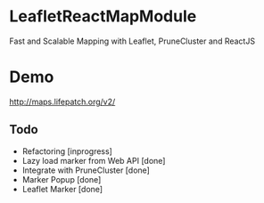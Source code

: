 # LeafletReactMapModule
Fast and Scalable Mapping with Leaflet, PruneCluster and ReactJS

# Demo

http://maps.lifepatch.org/v2/

## Todo
* Refactoring [inprogress]
* Lazy load marker from Web API [done]
* Integrate with PruneCluster [done]
* Marker Popup [done]
* Leaflet Marker [done]

